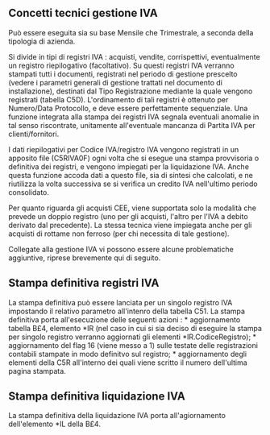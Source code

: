 ## Concetti tecnici gestione IVA

Può essere eseguita sia su base Mensile che Trimestrale, a seconda della tipologia di azienda.

Si divide in tipi di registri IVA :  acquisti, vendite, corrispettivi, eventualmente un registro riepilogativo (facoltativo).
Su questi registri IVA verranno stampati tutti i documenti, registrati nel periodo di gestione prescelto (vedere i parametri generali di gestione trattati nel documento di installazione), destinati dal Tipo Registrazione mediante la quale vengono registrati (tabella C5D).
L'ordinamento di tali registri è ottenuto per Numero/Data Protocollo, e deve essere perfettamente sequenziale.
Una funzione integrata alla stampa dei registri IVA segnala eventuali anomalie in tal senso riscontrate, unitamente all'eventuale mancanza di Partita IVA per clienti/fornitori.

I dati riepilogativi per Codice IVA/registro IVA vengono registrati in un apposito file (C5RIVA0F) ogni volta che si esegue una stampa provvisoria o definitiva dei registri, e vengono impiegati per la liquidazione IVA.
Anche questa funzione accoda dati a questo file, sia di sintesi che calcolati, e ne riutilizza la volta successiva se si verifica un credito IVA nell'ultimo periodo consolidato.

Per quanto riguarda gli acquisti CEE, viene supportata solo la modalità che prevede un doppio registro (uno per gli acquisti, l'altro per l'IVA a debito derivato dal precedente).
La stessa tecnica viene impiegata anche per gli acquisti di rottame non ferroso (per chi necessita di tale gestione).

Collegate alla gestione IVA vi possono essere alcune problematiche aggiuntive, riprese brevemente qui di seguito.

## Stampa definitiva registri IVA

La stampa definitiva può essere lanciata per un singolo registro IVA impostando il relativo parametro all'intenro della tabella C51.
La stampa definitiva porta all'esecuzione delle seguenti azioni : 
 \* aggiornamento tabella B£4, elemento \*IR (nel caso in cui si sia deciso di eseguire la stampa per singolo registro verranno aggiornati gli elementi \*IR.CodiceRegistro);
 \* aggiornamento del flag 16 (viene messo a 1) sulle testate delle registrazioni contabili stampate in modo definitvo sul registro;
 \* aggiornamento degli elementi della C5R all'interno dei quali viene scritto il numero dell'ultima pagina stampata.

## Stampa definitiva liquidazione IVA

La stampa definitiva della liquidazione IVA porta all'agiornamento dell'elemento \*IL della B£4.
